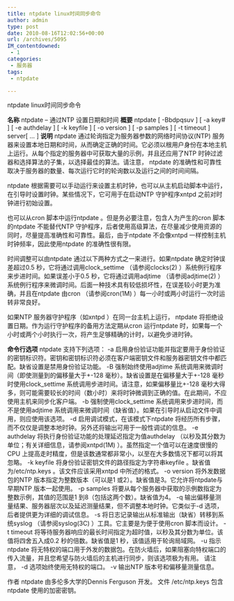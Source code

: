 ```yaml
---
title: ntpdate linux时间同步命令
author: admin
type: post
date: 2010-08-16T12:02:56+00:00
url: /archives/5095
IM_contentdowned:
 - 1
categories:
 - 服务器
tags:
 - ntpdate

---
```

ntpdate linux时间同步命令

**名称**
ntpdate – 通过NTP 设置日期和时间
**概要**
ntpdate \[ -Bbdpqsuv \] \[ -a key# \] \[ -e authdelay \] \[ -k keyfile \]
\[ -o version \] \[ -p samples \] [ -t timeout ] server[ … ]
**说明**
ntpdate 通过轮询指定为服务器参数的网络时间协议(NTP) 服务器来设置本地日期和时间，从而确定正确的时间。它必须以根用户身份在本地主机上运行。从每个指定的服务器中可获取大量的示例，并且还应用了NTP 时钟过滤器和选择算法的子集，以选择最佳的算法。请注意， ntpdate 的准确性和可靠性取决于服务器的数量、每次运行它时的轮询数以及运行之间的时间间隔。


ntpdate 根据需要可以手动运行来设置主机时钟，也可以从主机启动脚本中运行，在引导时设置时钟。某些情况下，它可用于在启动NTP 守护程序xntpd 之前对时钟进行初始设置。

也可以从cron 脚本中运行ntpdate 。但是务必要注意，包含人为产生的cron 脚本的ntpdate 不能替代NTP 守护程序，后者使用高级算法，在尽量减少使用资源的同时，尽量提高准确性和可靠性。最后，由于ntpdate 不会像xntpd 一样控制主机时钟频率，因此使用ntpdate 的准确性很有限。

时间调整可以由ntpdate 通过以下两种方式之一来进行。如果ntpdate 确定时钟误差超过0.5 秒，它将通过调用clock_settime （请参阅clocks(2) ）系统例行程序来步进时间。如果误差小于0.5 秒，它将通过调用adjtime （请参阅adjtime(2) ）系统例行程序来微调时间。后面一种技术具有较低损坏性，在误差较小时更为准确，并且在ntpdate 由cron （请参阅cron(1M) ）每一小时或两小时运行一次时运转非常良好。

如果NTP 服务器守护程序（如xntpd ）在同一台主机上运行， ntpdate 将拒绝设置日期。作为运行守护程序的备用方法定期从cron 运行ntpdate 时，如果每一个小时或两个小时执行一次，将产生足够精确的计时，以避免步进时钟。

**命令行选项**
ntpdate 支持下列选项：
-a 启用身份验证功能并指定要用于身份验证的密钥标识符。密钥和密钥标识符必须在客户端密钥文件和服务器密钥文件中都匹配。缺省设置是禁用身份验证功能。
-B 强制始终使用adjtime 系统调用来微调时间（即使测量到的偏移量大于+-128 毫秒）。缺省设置是在偏移量大于+-128 毫秒时使用clock_settime 系统调用步进时间。请注意，如果偏移量比+-128 毫秒大得多，则可能需要较长的时间（数小时）来将时钟微调到正确的值。在此期间，不应使用主机来同步化客户端。
-b 强制使用clock_settime 系统调用来步进时间，而不是使用adjtime 系统调用来微调时间（缺省值）。如果在引导时从启动文件中调用，则应使用该选项。
-d 启用调试模式，在该模式下ntpdate 将经历所有步骤，而不仅仅是调整本地时钟。另外还将输出可用于一般性调试的信息。
-e authdelay 将执行身份验证功能的处理延迟指定为值authdelay （以秒及其分数为单位；有关详细信息，请参阅xntpd(1M) ）。虽然指定一个值可以在速度很慢的CPU 上提高走时精度，但是该数通常都非常小，以至在大多数情况下都可以将其忽略。
-k keyfile 将身份验证密钥文件的路径指定为字符串keyfile 。缺省值为/etc/ntp.keys 。该文件应该采用xntpd 中所述的格式。
-o version 将外发数据包的NTP 版本指定为整数版本（可以是1 或2）。缺省值是3。它允许将ntpdate与早期NTP 版本一起使用。
-p samples 将要从每个服务器中获取的示例数指定为整数示例，其值的范围是1 到8（包括这两个数）。缺省值为4。
-q 输出偏移量测量结果、服务器层次以及延迟测量结果，但不调整本地时钟。它类似于-d 选项，后者提供更为详细的调试信息。
-s 将日志记录输出从标准输出（缺省）转移到系统syslog （请参阅syslog(3C) ）工具。它主要是为便于使用cron 脚本而设计。
-t timeout 将等待服务器响应的最长时间指定为超时值，以秒及其分数为单位。该值将四舍五入成0.2 秒的倍数。缺省值是1 秒，该值适用于轮询局域网。
-u 指示ntpdate 将无特权的端口用于外发的数据包。在防火墙后，如果阻塞向特权端口的传入流量，并且您希望与防火墙后的主机进行同步，则该选项极为有用。
请注意， -d 选项始终使用无特权的端口。
-v 输出NTP 版本号和偏移量测量信息。

作者
ntpdate 由多伦多大学的Dennis Ferguson 开发。
文件
/etc/ntp.keys 包含ntpdate 使用的加密密钥。